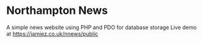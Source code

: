 # Northampton News

A simple news website using PHP and PDO for database storage
Live demo at https://jamiez.co.uk/nnews/public
